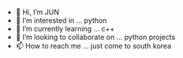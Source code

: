 - 👋 Hi, I’m JUN
- 👀 I’m interested in ... python
- 🌱 I’m currently learning ... c++
- 💞️ I’m looking to collaborate on ... python projects
- 📫 How to reach me ... just come to south korea

<!---
yeongjun0807/yeongjun0807 is a ✨ special ✨ repository because its `README.md` (this file) appears on your GitHub profile.
You can click the Preview link to take a look at your changes.
--->
